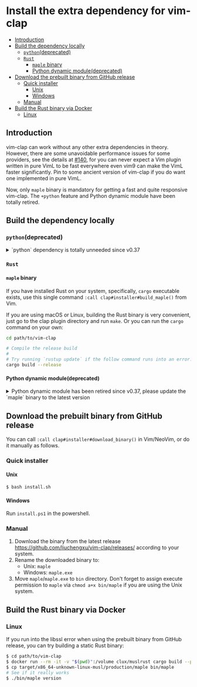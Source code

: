 # Install the extra dependency for vim-clap

<!-- TOC GFM -->

* [Introduction](#introduction)
* [Build the dependency locally](#build-the-dependency-locally)
  * [`python`(deprecated)](#pythondeprecated)
  * [`Rust`](#rust)
    * [`maple` binary](#maple-binary)
    * [Python dynamic module(deprecated)](#python-dynamic-moduledeprecated)
* [Download the prebuilt binary from GitHub release](#download-the-prebuilt-binary-from-github-release)
  * [Quick installer](#quick-installer)
    * [Unix](#unix)
    * [Windows](#windows)
  * [Manual](#manual)
* [Build the Rust binary via Docker](#build-the-rust-binary-via-docker)
  * [Linux](#linux)

<!-- /TOC -->

## Introduction

vim-clap can work without any other extra dependencies in theory. However, there are some unavoidable performance issues for some providers, see the details at [#140](https://github.com/liuchengxu/vim-clap/issues/140), for you can never expect a Vim plugin written in pure VimL to be fast everywhere even vim9 can make the VimL faster significantly. Pin to some ancient version of vim-clap if you do want one implemented in pure VimL.

Now, only `maple` binary is mandatory for getting a fast and quite responsive vim-clap. The `+python` feature and Python dynamic module have been totally retired.

## Build the dependency locally

### `python`(deprecated)

<details>
  <summary>`python` dependency is totally unneeded since v0.37</summary>

If you want to use the advanced built-in fuzzy match filter which uses the [fzy algorithm](https://github.com/jhawthorn/fzy/blob/master/ALGORITHM.md) implemented in python, then the `python` support is required:

- Vim: `:pyx print("Hello")` should be `Hello`.
- NeoVim:

  ```bash
  # ensure you have installed pynvim
  $ python3 -m pip install pynvim
  ```

</details>

### `Rust`

#### `maple` binary

If you have installed Rust on your system, specifically, `cargo` executable exists, use this single command `:call clap#installer#build_maple()` from Vim.

If you are using macOS or Linux, building the Rust binary is very convenient, just go to the clap plugin directory and run `make`. Or you can run the `cargo` command on your own:

```bash
cd path/to/vim-clap

# Compile the release build
#
# Try running `rustup update` if the follow command runs into an error.
cargo build --release
```

#### Python dynamic module(deprecated)

<details>
  <summary>Python dynamic module has been retired since v0.37, please update the `maple` binary to the latest version</summary>

If you don't have `+python`, you can safely skip this section, it's totally fine, vim-clap can still work very well with only `maple` binary installed. This Python dynamic module is mainly for saving the async job when the data set is small.

Now PyO3(v0.11+) supports stable Rust, therefore the nightly Rust is no longer required. Simply use `:call clap#installer#build_python_dynamic_module()` to install the Python dynamic module written in Rust for 10x faster fuzzy filter than the Python version. Refer to the post [Make Vim Python plugin 10x faster using Rust](http://liuchengxu.org/posts/speed-up-vim-python-plugin-using-rust/) for the whole story.

~~[Python dynamic module](https://github.com/liuchengxu/vim-clap#python-dynamic-module) needs to be compiled using Rust nightly, ensure you have installed it if you want to run the installer function successfully:~~

```bash
# You do not have to install Rust nightly since #471
$ rustup toolchain install nightly
```

</details>

## Download the prebuilt binary from GitHub release

You can call `:call clap#installer#download_binary()` in Vim/NeoVim, or do it manually as follows.

### Quick installer

#### Unix

```bash
$ bash install.sh
```

#### Windows

Run `install.ps1` in the powershell.

### Manual

1. Download the binary from the latest release https://github.com/liuchengxu/vim-clap/releases/ according to your system.
2. Rename the downloaded binary to:
   - Unix: `maple`
   - Windows: `maple.exe`
3. Move `maple`/`maple.exe` to `bin` directory. Don't forget to assign execute permission to `maple` via `chmod a+x bin/maple` if you are using the Unix system.

## Build the Rust binary via Docker

### Linux

If you run into the libssl error when using the prebuilt binary from GitHub release, you can try building a static Rust binary:

```bash
$ cd path/to/vim-clap
$ docker run --rm -it -v "$(pwd)":/volume clux/muslrust cargo build --profile production --locked
$ cp target/x86_64-unknown-linux-musl/production/maple bin/maple
# See if it really works
$ ./bin/maple version
```
